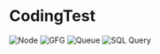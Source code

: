 # CodingTest
![Node](https://user-images.githubusercontent.com/61843513/198829701-6e09b13a-c741-4a0c-b0aa-aa6b5ad7c93a.PNG)
![GFG](https://user-images.githubusercontent.com/61843513/198829772-23646ee4-c028-4a70-baac-8fb06793059a.PNG)
![Queue](https://user-images.githubusercontent.com/61843513/198829786-db6f28a7-93bc-4151-8201-8b0750926595.PNG)
![SQL Query](https://user-images.githubusercontent.com/61843513/198829795-017d9a5d-0ec1-49f1-9c00-9dc649fcb3c7.PNG)
